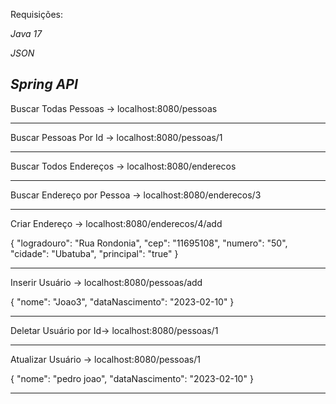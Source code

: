 
Requisições:

*Java 17*

*JSON*

*Spring API*
-----------------------------------------------------------------------------

Buscar Todas Pessoas -> localhost:8080/pessoas

-----------------------------------------------------------------------------

Buscar Pessoas Por Id -> localhost:8080/pessoas/1

-----------------------------------------------------------------------------

Buscar Todos Endereços -> localhost:8080/enderecos

-----------------------------------------------------------------------------

Buscar Endereço por Pessoa -> localhost:8080/enderecos/3

-----------------------------------------------------------------------------

Criar Endereço -> localhost:8080/enderecos/4/add

{
    "logradouro": "Rua Rondonia",
    "cep": "11695108",
    "numero": "50",
    "cidade": "Ubatuba",
    "principal": "true"
}

-----------------------------------------------------------------------------

Inserir Usuário -> localhost:8080/pessoas/add

  {
    "nome": "Joao3",
    "dataNascimento": "2023-02-10"
}

-----------------------------------------------------------------------------

Deletar Usuário por Id-> localhost:8080/pessoas/1

-----------------------------------------------------------------------------

Atualizar Usuário -> localhost:8080/pessoas/1

{
    "nome": "pedro joao",
    "dataNascimento": "2023-02-10"
}

-----------------------------------------------------------------------------
